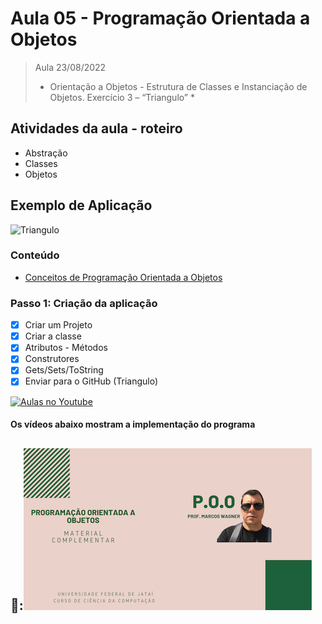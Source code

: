 # Aula 05 - Programação Orientada a Objetos

> Aula 23/08/2022
> 
>  * Orientação a Objetos - Estrutura de Classes e Instanciação de Objetos. Exercício 3 – “Triangulo” *

## Atividades da aula - roteiro
- Abstração
- Classes
- Objetos

## Exemplo de Aplicação 
![Triangulo](https://user-images.githubusercontent.com/81576640/138141070-0e8f2f78-437e-4228-890c-79171cfb843a.png)


### Conteúdo
- [Conceitos de Programação Orientada a Objetos](Conteudo_POO.pdf)


### Passo 1: Criação da aplicação
- [x]  Criar um Projeto
- [x]  Criar a classe 
- [x]  Atributos - Métodos
- [x]  Construtores
- [x]  Gets/Sets/ToString
- [x]  Enviar para o GitHub (Triangulo) 

[![Aulas no Youtube](https://github.com/marcoswagner-commits/gestao_obras_aula_daw/blob/cb3e2ea9547f9ddc831277f07919c3e78451eb92/yt-icon.png)](https://www.youtube.com/channel/UCfO-aJxKLqau0TnL0AfNAvA)

####  Os vídeos abaixo mostram a implementação do programa

🥇:[![material complementar aula05](Capa_Videos_POO.png)](https://youtu.be/pN79JmBclWo)
-


